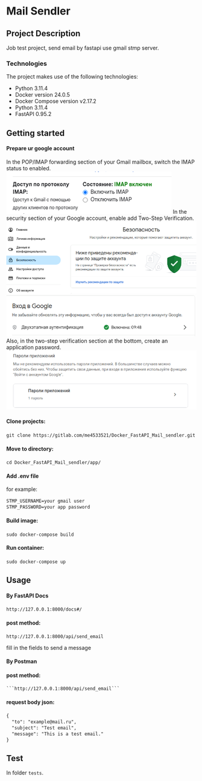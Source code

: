 # Mail Sendler
## Project Description
Job test project, send email by fastapi use gmail stmp server.

### Technologies

The project makes use of the following technologies:

- Python 3.11.4
- Docker version 24.0.5
- Docker Compose version v2.17.2
- Python 3.11.4
- FastAPI 0.95.2

## Getting started

#### Prepare ur google account
In the POP/IMAP forwarding section of your Gmail mailbox, switch the IMAP status to enabled.
![imap.png](app%2Fmedia%2Fimap.png)
In the security section of your Google account, enable
add Two-Step Verification.
![safety.png](app%2Fmedia%2Fsafety.png)
![two-factor authentication.png](app%2Fmedia%2Ftwo-factor%20authentication.png)
Also, in the two-step 
verification section at the bottom, create an
application password.
![app_password.png](app%2Fmedia%2Fapp_password.png)

#### Clone projects: 

```git clone https://gitlab.com/me4533521/Docker_FastAPI_Mail_sendler.git```

#### Move to directory:

```cd Docker_FastAPI_Mail_sendler/app/```

#### Add .env file

for example:
```
STMP_USERNAME=your gmail user
STMP_PASSWORD=your app password
```

#### Build image:

```sudo docker-compose build```

#### Run container:

```sudo docker-compose up```

## Usage

#### By FastAPI Docs

```http://127.0.0.1:8000/docs#/```

#### post method:
    http://127.0.0.1:8000/api/send_email

fill in the fields to send a message

#### By Postman

#### post method:

    ```http://127.0.0.1:8000/api/send_email```

#### request body json:

```
{
  "to": "example@mail.ru",
  "subject": "Test email",
  "message": "This is a test email."
}
```

## Test

In folder ```tests```.